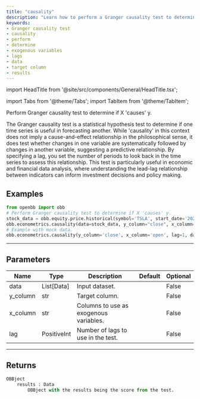 ```yaml
---
title: "causality"
description: "Learn how to perform a Granger causality test to determine if X causes  y. Understand the parameters and the results returned by the test."
keywords:
- Granger causality test
- causality
- perform
- determine
- exogenous variables
- lags
- data
- target column
- results
---
```


import HeadTitle from '@site/src/components/General/HeadTitle.tsx';

<HeadTitle title="econometrics/causality - Reference | OpenBB Platform Docs" />

<!-- markdownlint-disable MD012 MD031 MD033 -->

import Tabs from '@theme/Tabs';
import TabItem from '@theme/TabItem';

Perform Granger causality test to determine if X 'causes' y.

 The Granger causality test is a statistical hypothesis test to determine if one time series is useful in
 forecasting another. While 'causality' in this context does not imply a cause-and-effect relationship in
 the philosophical sense, it does test whether changes in one variable are systematically followed by changes
 in another variable, suggesting a predictive relationship. By specifying a lag, you set the number of periods to
 look back in the time series to assess this relationship. This test is particularly useful in economic and
 financial data analysis, where understanding the lead-lag relationship between indicators can inform investment
 decisions and policy making.


Examples
--------

```python
from openbb import obb
# Perform Granger causality test to determine if X 'causes' y.
stock_data = obb.equity.price.historical(symbol='TSLA', start_date='2023-01-01', provider='fmp').to_df()
obb.econometrics.causality(data=stock_data, y_column="close", x_column="open")
# Example with mock data.
obb.econometrics.causality(y_column='close', x_column='open', lag=1, data=[{'date': '2023-01-02', 'open': 110.0, 'high': 120.0, 'low': 100.0, 'close': 115.0, 'volume': 10000.0}, {'date': '2023-01-03', 'open': 165.0, 'high': 180.0, 'low': 150.0, 'close': 172.5, 'volume': 15000.0}, {'date': '2023-01-04', 'open': 146.67, 'high': 160.0, 'low': 133.33, 'close': 153.33, 'volume': 13333.33}, {'date': '2023-01-05', 'open': 137.5, 'high': 150.0, 'low': 125.0, 'close': 143.75, 'volume': 12500.0}, {'date': '2023-01-06', 'open': 132.0, 'high': 144.0, 'low': 120.0, 'close': 138.0, 'volume': 12000.0}])
```

---

## Parameters

<Tabs>

<TabItem value='standard' label='standard'>

| Name | Type | Description | Default | Optional |
| ---- | ---- | ----------- | ------- | -------- |
| data | List[Data] | Input dataset. |  | False |
| y_column | str | Target column. |  | False |
| x_column | str | Columns to use as exogenous variables. |  | False |
| lag | PositiveInt | Number of lags to use in the test. |  | False |
</TabItem>

</Tabs>

---

## Returns

```python wordwrap
OBBject
    results : Data
        OBBject with the results being the score from the test.
```

